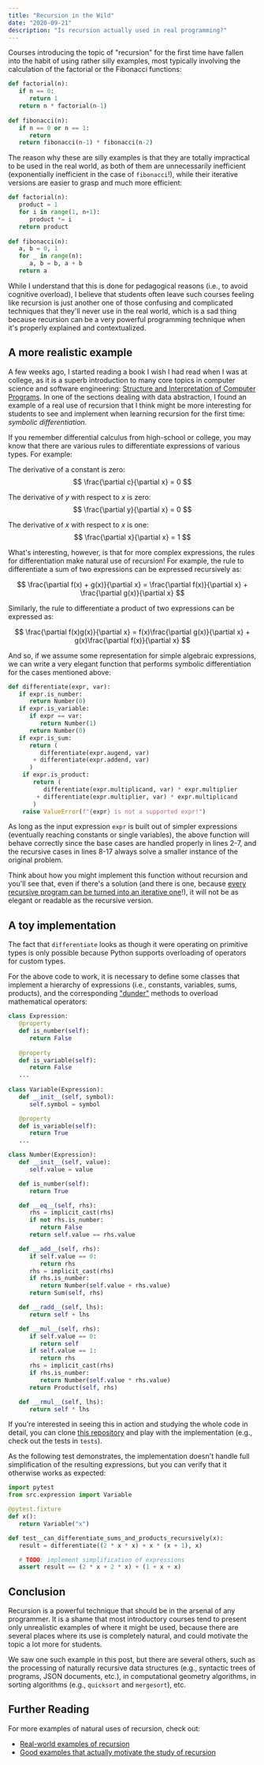 ```yaml
---
title: "Recursion in the Wild"
date: "2020-09-21"
description: "Is recursion actually used in real programming?"
---
```


Courses introducing the topic of "recursion" for the first time have fallen into the habit of using rather silly examples, most typically involving the calculation of the factorial or the Fibonacci functions:

```python
def factorial(n):
   if n == 0:
      return 1
   return n * factorial(n-1)
   
def fibonacci(n):
   if n == 0 or n == 1:
      return 
   return fibonacci(n-1) * fibonacci(n-2)
```

The reason why these are silly examples is that they are totally impractical to be used in the real world, as both of them are unnecessarily inefficient (exponentially inefficient in the case of `fibonacci`!), while their iterative versions are easier to grasp and much more efficient:

```python
def factorial(n):
   product = 1
   for i in range(1, n+1):
      product *= i
   return product
   
def fibonacci(n):
   a, b = 0, 1
   for _ in range(n):
      a, b = b, a + b
   return a
```

While I understand that this is done for pedagogical reasons (i.e., to avoid cognitive overload), I believe that students often leave such courses feeling like recursion is just another one of those confusing and complicated techniques that they'll never use in the real world, which is a sad thing because recursion can be a very powerful programming technique when it's properly explained and contextualized.

## A more realistic example
A few weeks ago, I started reading a book I wish I had read when I was at college, as it is a superb introduction to many core topics in computer science and software engineering: [Structure and Interpretation of Computer Programs](https://www.google.com). In one of the sections dealing with data abstraction, I found an example of a real use of recursion that I think might be more interesting for students to see and implement when learning recursion for the first time: _symbolic differentiation._

If you remember differential calculus from high-school or college, you may know that there are various rules to differentiate expressions of various types. For example:

The derivative of a constant is zero: $$ \frac{\partial c}{\partial x} = 0 $$

The derivative of $y$ with respect to $x$ is zero: $$ \frac{\partial y}{\partial x} = 0 $$

The derivative of $x$ with respect to $x$ is one: $$ \frac{\partial x}{\partial x} = 1 $$

What's interesting, however, is that for more complex expressions, the rules for differentiation make natural use of recursion! For example, the rule to differentiate a sum of two expressions can be expressed recursively as:

$$ \frac{\partial f(x) + g(x)}{\partial x} = \frac{\partial f(x)}{\partial x} + \frac{\partial g(x)}{\partial x} $$

Similarly, the rule to differentiate a product of two expressions can be expressed as:

$$ \frac{\partial f(x)g(x)}{\partial x} = f(x)\frac{\partial g(x)}{\partial x} + g(x)\frac{\partial f(x)}{\partial x} $$

And so, if we assume some representation for simple algebraic expressions, we can write a very elegant function that performs symbolic differentiation for the cases mentioned above:

```python
def differentiate(expr, var):
   if expr.is_number:
      return Number(0)
   if expr.is_variable:
      if expr == var:
         return Number(1)
      return Number(0)
   if expr.is_sum:
      return (
         differentiate(expr.augend, var) 
       + differentiate(expr.addend, var)
      )
    if expr.is_product:
       return (
          differentiate(expr.multiplicand, var) * expr.multiplier
        + differentiate(expr.multiplier, var) * expr.multiplicand
       )
    raise ValueError(f"{expr} is not a supported expr!")
```

As long as the input expression `expr` is built out of simpler expressions (eventually reaching constants or single variables), the above function will behave correctly since the base cases are handled properly in lines 2-7, and the recursive cases in lines 8-17 always solve a smaller instance of the original problem.

Think about how you might implement this function without recursion and you'll see that, even if there's a solution (and there is one, because [every recursive program can be turned into an iterative one](https://stackoverflow.com/questions/11708903/can-every-recursion-be-changed-to-iteration)!), it will not be as elegant or readable as the recursive version.

## A toy implementation
The fact that `differentiate` looks as though it were operating on primitive types is only possible because Python supports overloading of operators for custom types. 

For the above code to work, it is necessary to define some classes that implement a hierarchy of expressions (i.e., constants, variables, sums, products), and the corresponding ["dunder"](https://dbader.org/blog/python-dunder-methods) methods to overload mathematical operators:

```python
class Expression:
   @property
   def is_number(self):
      return False
      
   @property
   def is_variable(self):
      return False
   ...
    
class Variable(Expression):
   def __init__(self, symbol):
      self.symbol = symbol

   @property
   def is_variable(self):
      return True
   ...

class Number(Expression):
   def __init__(self, value):
      self.value = value

   def is_number(self):
      return True

   def __eq__(self, rhs):
      rhs = implicit_cast(rhs)
      if not rhs.is_number:
         return False
      return self.value == rhs.value

   def __add__(self, rhs):
      if self.value == 0:
         return rhs
      rhs = implicit_cast(rhs)
      if rhs.is_number:
         return Number(self.value + rhs.value)
      return Sum(self, rhs)

   def __radd__(self, lhs):
      return self + lhs

   def __mul__(self, rhs):
      if self.value == 0:
         return self
      if self.value == 1:
         return rhs
      rhs = implicit_cast(rhs)
      if rhs.is_number:
         return Number(self.value * rhs.value)
      return Product(self, rhs)

   def __rmul__(self, lhs):
      return self * lhs
```

If you're interested in seeing this in action and studying the whole code in detail, you can clone [this repository](https://github.com/zxul767/pyexpr/) and play with the implementation (e.g., check out the tests in `tests`). 

As the following test demonstrates, the implementation doesn't handle full simplification of the resulting expressions, but you can verify that it otherwise works as expected:

```python
import pytest
from src.expression import Variable

@pytest.fixture
def x():
   return Variable("x")

def test__can_differentiate_sums_and_products_recursively(x):
   result = differentiate((2 * x * x) + x * (x + 1), x)

   # TODO: implement simplification of expressions
   assert result == (2 * x + 2 * x) + (1 + x + x)
```

## Conclusion

Recursion is a powerful technique that should be in the arsenal of any programmer. It is a shame that most introductory courses tend to present only unrealistic examples of where it might be used, because there are several places where its use is completely natural, and could motivate the topic a lot more for students.

We saw one such example in this post, but there are several others, such as the processing of naturally recursive data structures (e.g., syntactic trees of programs, JSON documents, etc.), in computational geometry algorithms, in sorting algorithms (e.g., `quicksort` and `mergesort`), etc. 

## Further Reading
For more examples of natural uses of recursion, check out:
+ [Real-world examples of recursion](https://stackoverflow.com/questions/105838/real-world-examples-of-recursion)
+ [Good examples that actually motivate the study of recursion](https://cseducators.stackexchange.com/questions/4143/what-are-good-examples-that-actually-motivate-the-study-of-recursion)
